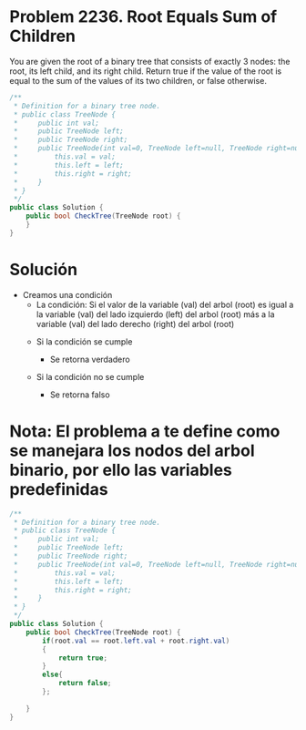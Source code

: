# Problem 2236. Root Equals Sum of Children
You are given the root of a binary tree that consists of exactly 3 nodes: the root, its left child, and its right child.
Return true if the value of the root is equal to the sum of the values of its two children, or false otherwise.

```C#
/**
 * Definition for a binary tree node.
 * public class TreeNode {
 *     public int val;
 *     public TreeNode left;
 *     public TreeNode right;
 *     public TreeNode(int val=0, TreeNode left=null, TreeNode right=null) {
 *         this.val = val;
 *         this.left = left;
 *         this.right = right;
 *     }
 * }
 */
public class Solution {
    public bool CheckTree(TreeNode root) {
    }
}
```

# Solución
- Creamos una condición
    * La condición: Si el valor de la variable (val) del arbol (root) es igual 
                    a la variable (val) del lado izquierdo (left) del arbol (root) más
                    a la variable (val) del lado derecho (right) del arbol (root)
    - Si la condición se cumple
        - Se retorna verdadero
    
    - Si la condición no se cumple
        - Se retorna falso

# Nota: El problema a te define como se manejara los nodos del arbol binario, por ello las variables predefinidas

```C#
/**
 * Definition for a binary tree node.
 * public class TreeNode {
 *     public int val;
 *     public TreeNode left;
 *     public TreeNode right;
 *     public TreeNode(int val=0, TreeNode left=null, TreeNode right=null) {
 *         this.val = val;
 *         this.left = left;
 *         this.right = right;
 *     }
 * }
 */
public class Solution {
    public bool CheckTree(TreeNode root) {
        if(root.val == root.left.val + root.right.val)
        {
            return true;
        }
        else{
            return false;
        };
        
    }
}
```